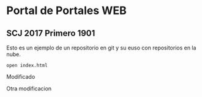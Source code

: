 # Portal de Portales WEB
## SCJ 2017 Primero 1901

Esto es un ejemplo de un repositorio en git
y su euso con repositorios en la nube.

```
open index.html
```

Modificado

Otra modificacion

